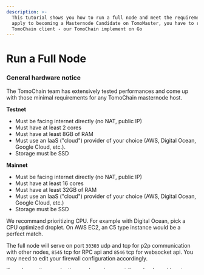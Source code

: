 ```yaml
---
description: >-
  This tutorial shows you how to run a full node and meet the requirements to
  apply to becoming a Masternode Candidate on TomoMaster, you have to run the
  TomoChain client - our TomoChain implement on Go
---
```


# Run a Full Node

### General hardware notice <a id="general-hardware-notice"></a>

The TomoChain team has extensively tested performances and come up with those minimal requirements for any TomoChain masternode host.

**Testnet**

* Must be facing internet directly \(no NAT, public IP\)
* Must have at least 2 cores
* Must have at least 8GB of RAM
* Must use an IaaS \("cloud"\) provider of your choice \(AWS, Digital Ocean, Google Cloud, etc.\).
* Storage must be SSD

**Mainnet**

* Must be facing internet directly \(no NAT, public IP\)
* Must have at least 16 cores
* Must have at least 32GB of RAM
* Must use an IaaS \("cloud"\) provider of your choice \(AWS, Digital Ocean, Google Cloud, etc.\)
* Storage must be SSD

We recommand prioritizing CPU. For example with Digital Ocean, pick a CPU optimized droplet. On AWS EC2, an C5 type instance would be a perfect match.

The full node will serve on port `30303` udp and tcp for p2p communication with other nodes, `8545` tcp for RPC api and `8546` tcp for websocket api. You may need to edit your firewall configuration accordingly.

If you have other production grade environment than cloud provider at your displosal, please tell us more about on our [Gitter](https://gitter.im/tomochain).

### tmn <a id="tmn"></a>

We made a simple command line interface called [tmn](https://github.com/tomochain/masternode) to easily and quickly start a TomoChain full node. It takes care of starting the necessary docker containers with the proper settings for you. It will really suit you if you don't already have a big infrastructure running. Spin up a machine in your favorite cloud and get your full node running in a few minutes!

#### Prerequisites <a id="prerequisites"></a>

To use tmn, you should meet these requirements in addition to the hardware ones:

* [Docker CE](https://docs.docker.com/install/)
* [Python](https://docs.python-guide.org/starting/install3/linux/) &gt;= 3.5

#### Installation <a id="installation"></a>

Simply install it from pip.

```text
pip3 install --user tmn
```

#### Update <a id="update"></a>

Update it from pip.

```text
pip3 install -U tmn
```

#### First start[¶](https://olddocs.tomochain.com/get-started/run-node/#first-start) <a id="first-start"></a>

When you first start your full node with tmn, you need to give some informations.

`--name`: The name of your full node. It should be formatted as a slug string. Slug format authorize all letters and numbers, dashes \("-"\) and underscores \("\_"\). You can name it to reflect your identity, company name, etc.

`--net`: The network your full node will connect to. You can choose here to connect it to the TomoChain Testnet or Mainnet \(once launched\).

`--pkey`: The private key of the account that your full node will use. A TomoChain full node uses an account to be uniquely identified and to receive transaction fee.

**Important note:** we advise for security measures to use a fresh new account for your masternode. This is not the account who will receive the rewards. The rewards are sent to the account who will make the 50k TOMO initial deposit.

It could look like this:

```text
tmn start --name [YOUR_NODE_NAME] \
    --net testnet \
    --pkey [YOUR_COINBASE_PRIVATE_KEY]
```

Once started, you should see your node on the [testnet stats page](https://stats.testnet.tomochain.com/) or the [mainnet stats page](https://stats.tomochain.com/), depending on which net you are connecting to!

Note: it can take up to one hour or more \(depending on the blockchain data size\) to properly sync the entire blockchain.

#### Usage <a id="usage"></a>

You can now interact with it via the other commands:

`stop`: Stop your full node.

`start`: Start your full node if it is stopped.

`status`: The current status of your full node.

`inspect`: Display the details related to your full node. Useful for applying your full node as a masternode.

`remove`: Completely remove your masternode, unique identity and data.

#### Troubleshooting <a id="troubleshooting"></a>

**tmn: command not found**

It might happen that your PATH is not set by default to include the default user binary directory. You can add it by adding it to your shell $PATH:

On GNU/Linux:

```text
echo 'export PATH=$PATH:~/.local/bin' >> ~/.bashrc
```

On MacOS: Replace `[VERSION]` by your version of python \(3.5, 3.6, 3.7\)

```text
echo 'export PATH=$PATH:~/Library/Python/[VERSION]/bin' >> ~/.bashrc
```

**error: could not access the docker daemon**

If you have installed Docker, you probably forgot to add your user to the docker group. Please run this, close your session and open it again.

```text
usermod -aG docker $your_user_name
```

